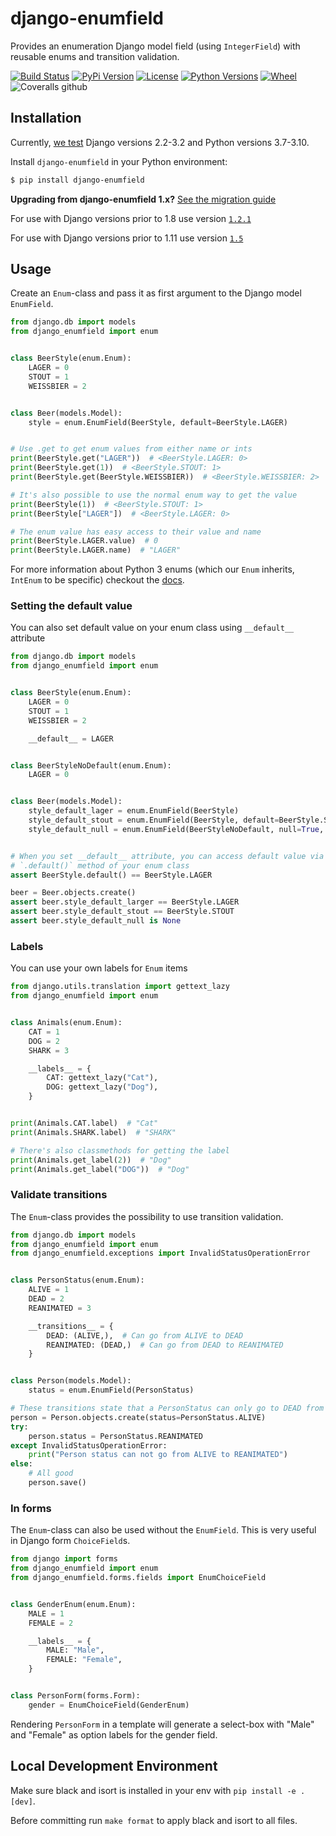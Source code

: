 # django-enumfield

Provides an enumeration Django model field (using `IntegerField`) with reusable enums and transition validation.

[![Build Status](https://github.com/5monkeys/django-enumfield/workflows/Test/badge.svg)](https://github.com/5monkeys/django-enumfield/actions)
[![PyPi Version](https://img.shields.io/pypi/v/django-enumfield.svg)](https://pypi.python.org/pypi/django-enumfield)
[![License](https://img.shields.io/pypi/l/django-enumfield.svg)](https://pypi.python.org/pypi/django-enumfield)
[![Python Versions](https://img.shields.io/pypi/pyversions/django-enumfield.svg)](https://pypi.python.org/pypi/django-enumfield)
[![Wheel](https://img.shields.io/pypi/wheel/django-enumfield.svg)](https://pypi.python.org/pypi/django-enumfield)
![Coveralls github](https://img.shields.io/coveralls/github/5monkeys/django-enumfield)

Installation
------------

Currently, [we test](https://github.com/5monkeys/django-enumfield/actions) Django versions 2.2-3.2 and Python versions 3.7-3.10.

Install `django-enumfield` in your Python environment:

```sh
$ pip install django-enumfield
```

**Upgrading from django-enumfield 1.x?** [See the migration guide](docs/migrate-to-20.md)

For use with Django versions prior to 1.8 use version
[`1.2.1`](https://github.com/5monkeys/django-enumfield/tree/1.2.1)

For use with Django versions prior to 1.11 use version
[`1.5`](https://github.com/5monkeys/django-enumfield/tree/1.5)

Usage
-----

Create an `Enum`-class and pass it as first argument to the Django model `EnumField`.

```python
from django.db import models
from django_enumfield import enum


class BeerStyle(enum.Enum):
    LAGER = 0
    STOUT = 1
    WEISSBIER = 2


class Beer(models.Model):
    style = enum.EnumField(BeerStyle, default=BeerStyle.LAGER)


# Use .get to get enum values from either name or ints
print(BeerStyle.get("LAGER"))  # <BeerStyle.LAGER: 0>
print(BeerStyle.get(1))  # <BeerStyle.STOUT: 1>
print(BeerStyle.get(BeerStyle.WEISSBIER))  # <BeerStyle.WEISSBIER: 2>

# It's also possible to use the normal enum way to get the value
print(BeerStyle(1))  # <BeerStyle.STOUT: 1>
print(BeerStyle["LAGER"])  # <BeerStyle.LAGER: 0>

# The enum value has easy access to their value and name
print(BeerStyle.LAGER.value)  # 0
print(BeerStyle.LAGER.name)  # "LAGER"
```

For more information about Python 3 enums
(which our `Enum` inherits, `IntEnum` to be specific)
checkout the [docs](https://docs.python.org/3/library/enum.html).


### Setting the default value

You can also set default value on your enum class using `__default__`
attribute

```python
from django.db import models
from django_enumfield import enum


class BeerStyle(enum.Enum):
    LAGER = 0
    STOUT = 1
    WEISSBIER = 2

    __default__ = LAGER


class BeerStyleNoDefault(enum.Enum):
    LAGER = 0


class Beer(models.Model):
    style_default_lager = enum.EnumField(BeerStyle)
    style_default_stout = enum.EnumField(BeerStyle, default=BeerStyle.STOUT)
    style_default_null = enum.EnumField(BeerStyleNoDefault, null=True, blank=True)


# When you set __default__ attribute, you can access default value via
# `.default()` method of your enum class
assert BeerStyle.default() == BeerStyle.LAGER

beer = Beer.objects.create()
assert beer.style_default_larger == BeerStyle.LAGER
assert beer.style_default_stout == BeerStyle.STOUT
assert beer.style_default_null is None
```

### Labels

You can use your own labels for `Enum` items

```python
from django.utils.translation import gettext_lazy
from django_enumfield import enum


class Animals(enum.Enum):
    CAT = 1
    DOG = 2
    SHARK = 3

    __labels__ = {
        CAT: gettext_lazy("Cat"),
        DOG: gettext_lazy("Dog"),
    }


print(Animals.CAT.label)  # "Cat"
print(Animals.SHARK.label)  # "SHARK"

# There's also classmethods for getting the label
print(Animals.get_label(2))  # "Dog"
print(Animals.get_label("DOG"))  # "Dog"
```

### Validate transitions

The `Enum`-class provides the possibility to use transition validation.

```python
from django.db import models
from django_enumfield import enum
from django_enumfield.exceptions import InvalidStatusOperationError


class PersonStatus(enum.Enum):
    ALIVE = 1
    DEAD = 2
    REANIMATED = 3

    __transitions__ = {
        DEAD: (ALIVE,),  # Can go from ALIVE to DEAD
        REANIMATED: (DEAD,)  # Can go from DEAD to REANIMATED
    }


class Person(models.Model):
    status = enum.EnumField(PersonStatus)

# These transitions state that a PersonStatus can only go to DEAD from ALIVE and to REANIMATED from DEAD.
person = Person.objects.create(status=PersonStatus.ALIVE)
try:
    person.status = PersonStatus.REANIMATED
except InvalidStatusOperationError:
    print("Person status can not go from ALIVE to REANIMATED")
else:
    # All good
    person.save()
```

### In forms

The `Enum`-class can also be used without the `EnumField`. This is very useful in Django form `ChoiceField`s.

```python
from django import forms
from django_enumfield import enum
from django_enumfield.forms.fields import EnumChoiceField


class GenderEnum(enum.Enum):
    MALE = 1
    FEMALE = 2

    __labels__ = {
        MALE: "Male",
        FEMALE: "Female",
    }


class PersonForm(forms.Form):
    gender = EnumChoiceField(GenderEnum)
```

Rendering `PersonForm` in a template will generate a select-box with "Male" and "Female" as option labels for the gender field.


Local Development Environment
-----------------------------

Make sure black and isort is installed in your env with `pip install -e .[dev]`.

Before committing run `make format` to apply black and isort to all files.
